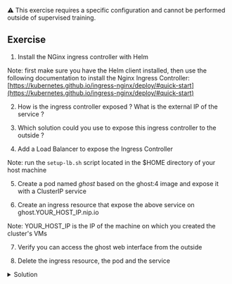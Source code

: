 :warning: This exercise requires a specific configuration and cannot be performed outside of supervised training.

## Exercise

1. Install the NGinx ingress controller with Helm

Note: first make sure you have the Helm client installed, then use the following documentation to install the Nginx Ingress Controller: [https://kubernetes.github.io/ingress-nginx/deploy/#quick-start](https://kubernetes.github.io/ingress-nginx/deploy/#quick-start)

2. How is the ingress controller exposed ? What is the external IP of the service ?

3. Which solution could you use to expose this ingress controller to the outside ?

4. Add a Load Balancer to expose the Ingress Controller

Note: run the ```setup-lb.sh``` script located in the $HOME directory of your host machine

5. Create a pod named *ghost* based on the ghost:4 image and expose it with a ClusterIP service

6. Create an ingress resource that expose the above service on ghost.YOUR_HOST_IP.nip.io

Note: YOUR_HOST_IP is the IP of the machine on which you created the cluster's VMs

7. Verify you can access the ghost web interface from the outside

8. Delete the ingress resource, the pod and the service

<details>
  <summary markdown="span">Solution</summary>

1. Install the NGinx ingress controller with Helm

```
helm upgrade --install ingress-nginx ingress-nginx \
  --repo https://kubernetes.github.io/ingress-nginx \
  --namespace ingress-nginx --create-namespace
```

2. How is the ingress controller exposed ? What is the external IP of the service ?

The ingress controller is exposed with a LoadBalancer type service

```
k -n ingress-nginx get svc
NAME                                 TYPE           CLUSTER-IP       EXTERNAL-IP   PORT(S)                      AGE
ingress-nginx-controller             LoadBalancer   10.96.133.38     <pending>     80:30933/TCP,443:30753/TCP   44s
ingress-nginx-controller-admission   ClusterIP      10.108.148.107   <none>        443/TCP                      44s
```

This service cannot get an external IP address as the cluster is not managed by a cloud provider.

3. Which solutions could you use to expose this ingress controller to the outside ?

[MetalLB](https://metallb.universe.tf/) is a common solution used to provide an IP address to LoadBalancer service created in bare metal clusters. We will not go into the details of MetalLB but it's definitely a project that is worth mentioning.

4. Add a Load Balancer to expose the Ingress Controller

The following command runs a HAProxy container on the host machine:

```
./setup-lb.sh 
```

This container acts as a load balancer in front of your worker nodes and exposes the Ingress Controller via ${YOUR_HOST_IP}.nip.io

5. Create a pod named *ghost* based on the ghost:4 image and expose it with a ClusterIP service

```
k run ghost --image=ghost:4 --port 2368 --expose
```

6. Create an ingress resource that expose the above service on ghost.YOUR_HOST_IP.nip.io

In this example the public IP adress of the host machine is *89.145.162.32*

```
EXTERNAL_IP=89.145.162.32
cat <<EOF | k apply -f -
apiVersion: networking.k8s.io/v1
kind: Ingress
metadata:
  name: ingress
spec:
  ingressClassName: nginx
  rules:
  - host: ghost.$EXTERNAL_IP.nip.io
    http:
      paths:
      - path: /
        pathType: Prefix
        backend:
          service:
            name: ghost
            port:
              number: 2368
EOF
```

7. Verify you can access the ghost web interface from the outside

The ghost web interface can be accessed using the *ghost.YOUR_HOST_IP.nip.io* domain name (this one is resolved by nip.io)

![ghost](./images/ghost.png)

8. Delete the ingress resource, the pod and the service

```
k delete ingress/ingress
k delete pod/ghost svc/ghost
```

</details>

